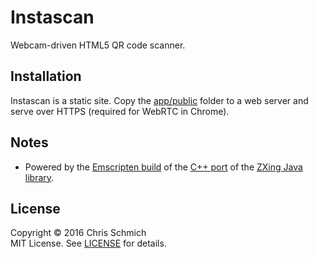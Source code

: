 # Instascan
Webcam-driven HTML5 QR code scanner.

## Installation

Instascan is a static site. Copy the [app/public](app/public) folder to a web server and serve over HTTPS (required for WebRTC in Chrome).

## Notes

- Powered by the [Emscripten build](https://github.com/kig/zxing-cpp-emscripten) of the [C++ port](https://github.com/glassechidna/zxing-cpp) of the [ZXing Java library](https://github.com/zxing/zxing).

## License

Copyright &copy; 2016 Chris Schmich
<br />
MIT License. See [LICENSE](LICENSE) for details.
